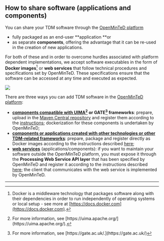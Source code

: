 ## How to share software \(applications and components\)

You can share your TDM software through the [OpenMinTeD platform](https://services.openminted.eu/resourceRegistration/component)

* fully packaged as an end-user **application **or 
* as separate **components**, offering the advantage that it can be re-used in the creation of new applications.

For both of these and in order to overcome hurdles associated with platform dependent implementations, we accept software executables in the form of **Docker images**[^1] or **web services** that follow technical procedures and specifications set by OpenMinTeD. These specifications ensure that the software can be accessed at any time and executed as expected. 

![](/assets/4a.png)

There are three ways you can add TDM software in the [OpenMinTeD platform](https://services.openminted.eu/home):
* [**components compatible with UIMA[^2] or GATE[^3] frameworks**](//sharing-uima-and-gate-components.md): prepare, upload in the [Maven Central repository](http://maven.apache.org) and register them according to the [instructions](//sharing-uima-and-gate-components.md); dockerization for these components is undertaken by OpenMinTeD;
* [**components or applications created with other technologies or other TDM-related frameworks**](//sharing-components-as-dockerised-images.md): prepare, package and register directly as Docker images according to the instructions described [here](//sharing-components-as-dockerised-images.md);
* [**web services**](//guidelines_for_providers_of_sw_resources/sharing-web-services.md) \(applications/components\): if you want to maintain your software outside the OpenMinTeD platform, you must expose it through the **Processing Web Service API layer** that has been specified by OpenMinTeD and register it according to the instructions described [here](//guidelines_for_providers_of_sw_resources/sharing-web-services.md); the client that communicates with the web service is implemented by OpenMinTeD.


---

[^1]: Docker is a middleware technology that packages software along with their dependencies in order to run independently of operating systems or local setup - see more at [https://docs.docker.com](https://docs.docker.com).

[^2]: For more information, see [https://uima.apache.org/](https://uima.apache.org/).

[^3]: For more information, see [https://gate.ac.uk/.](https://gate.ac.uk/)

